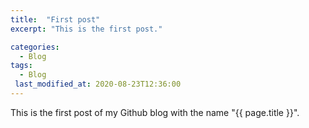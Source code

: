 ```yaml
---
title:  "First post"
excerpt: "This is the first post."

categories:
  - Blog
tags:
  - Blog
 last_modified_at: 2020-08-23T12:36:00
---
```


This is the first post of my Github blog with the name "{{ page.title }}".